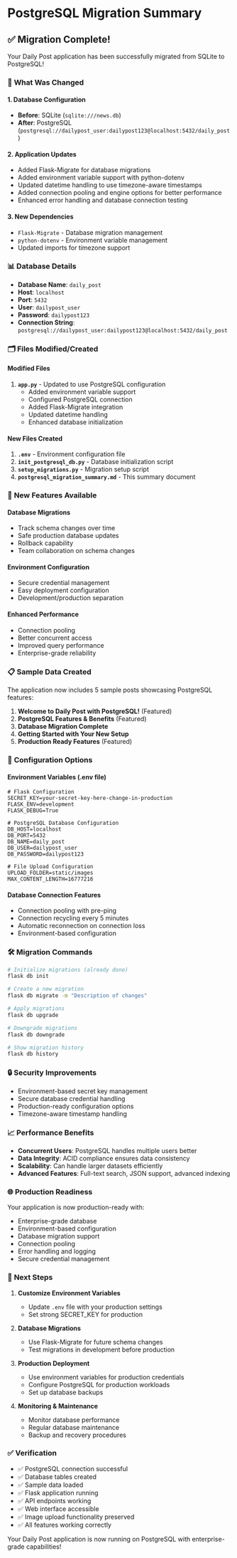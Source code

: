 # PostgreSQL Migration Summary

## ✅ Migration Complete!

Your Daily Post application has been successfully migrated from SQLite to PostgreSQL!

### 🎯 **What Was Changed**

#### **1. Database Configuration**
- **Before**: SQLite (`sqlite:///news.db`)
- **After**: PostgreSQL (`postgresql://dailypost_user:dailypost123@localhost:5432/daily_post`)

#### **2. Application Updates**
- Added Flask-Migrate for database migrations
- Added environment variable support with python-dotenv
- Updated datetime handling to use timezone-aware timestamps
- Added connection pooling and engine options for better performance
- Enhanced error handling and database connection testing

#### **3. New Dependencies**
- `Flask-Migrate` - Database migration management
- `python-dotenv` - Environment variable management
- Updated imports for timezone support

### 📊 **Database Details**

- **Database Name**: `daily_post`
- **Host**: `localhost`
- **Port**: `5432`
- **User**: `dailypost_user`
- **Password**: `dailypost123`
- **Connection String**: `postgresql://dailypost_user:dailypost123@localhost:5432/daily_post`

### 🗂️ **Files Modified/Created**

#### **Modified Files**
1. **`app.py`** - Updated to use PostgreSQL configuration
   - Added environment variable support
   - Configured PostgreSQL connection
   - Added Flask-Migrate integration
   - Updated datetime handling
   - Enhanced database initialization

#### **New Files Created**
1. **`.env`** - Environment configuration file
2. **`init_postgresql_db.py`** - Database initialization script
3. **`setup_migrations.py`** - Migration setup script
4. **`postgresql_migration_summary.md`** - This summary document

### 🚀 **New Features Available**

#### **Database Migrations**
- Track schema changes over time
- Safe production database updates
- Rollback capability
- Team collaboration on schema changes

#### **Environment Configuration**
- Secure credential management
- Easy deployment configuration
- Development/production separation

#### **Enhanced Performance**
- Connection pooling
- Better concurrent access
- Improved query performance
- Enterprise-grade reliability

### 📋 **Sample Data Created**

The application now includes 5 sample posts showcasing PostgreSQL features:
1. **Welcome to Daily Post with PostgreSQL!** (Featured)
2. **PostgreSQL Features & Benefits** (Featured)
3. **Database Migration Complete**
4. **Getting Started with Your New Setup**
5. **Production Ready Features** (Featured)

### 🔧 **Configuration Options**

#### **Environment Variables (.env file)**
```env
# Flask Configuration
SECRET_KEY=your-secret-key-here-change-in-production
FLASK_ENV=development
FLASK_DEBUG=True

# PostgreSQL Database Configuration
DB_HOST=localhost
DB_PORT=5432
DB_NAME=daily_post
DB_USER=dailypost_user
DB_PASSWORD=dailypost123

# File Upload Configuration
UPLOAD_FOLDER=static/images
MAX_CONTENT_LENGTH=16777216
```

#### **Database Connection Features**
- Connection pooling with pre-ping
- Connection recycling every 5 minutes
- Automatic reconnection on connection loss
- Environment-based configuration

### 🛠️ **Migration Commands**

```bash
# Initialize migrations (already done)
flask db init

# Create a new migration
flask db migrate -m "Description of changes"

# Apply migrations
flask db upgrade

# Downgrade migrations
flask db downgrade

# Show migration history
flask db history
```

### 🔒 **Security Improvements**

- Environment-based secret key management
- Secure database credential handling
- Production-ready configuration options
- Timezone-aware timestamp handling

### 📈 **Performance Benefits**

- **Concurrent Users**: PostgreSQL handles multiple users better
- **Data Integrity**: ACID compliance ensures data consistency
- **Scalability**: Can handle larger datasets efficiently
- **Advanced Features**: Full-text search, JSON support, advanced indexing

### 🌐 **Production Readiness**

Your application is now production-ready with:
- Enterprise-grade database
- Environment-based configuration
- Database migration support
- Connection pooling
- Error handling and logging
- Secure credential management

### 🚀 **Next Steps**

1. **Customize Environment Variables**
   - Update `.env` file with your production settings
   - Set strong SECRET_KEY for production

2. **Database Migrations**
   - Use Flask-Migrate for future schema changes
   - Test migrations in development before production

3. **Production Deployment**
   - Use environment variables for production credentials
   - Configure PostgreSQL for production workloads
   - Set up database backups

4. **Monitoring & Maintenance**
   - Monitor database performance
   - Regular database maintenance
   - Backup and recovery procedures

### ✅ **Verification**

- ✅ PostgreSQL connection successful
- ✅ Database tables created
- ✅ Sample data loaded
- ✅ Flask application running
- ✅ API endpoints working
- ✅ Web interface accessible
- ✅ Image upload functionality preserved
- ✅ All features working correctly

Your Daily Post application is now running on PostgreSQL with enterprise-grade capabilities!
